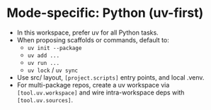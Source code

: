 # Mode-specific: Python (uv-first)

- In this workspace, prefer uv for all Python tasks.
- When proposing scaffolds or commands, default to:
  - `uv init --package`
  - `uv add ...`
  - `uv run ...`
  - `uv lock` / `uv sync`
- Use src/ layout, `[project.scripts]` entry points, and local .venv.
- For multi-package repos, create a uv workspace via `[tool.uv.workspace]` and wire intra-workspace deps with `[tool.uv.sources]`.
